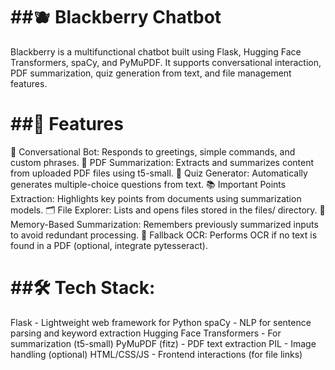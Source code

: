 ##🫐 Blackberry Chatbot
=
Blackberry is a multifunctional chatbot built using Flask, Hugging Face Transformers, spaCy, and PyMuPDF. It supports conversational interaction, PDF summarization, quiz generation from text, and file management features.

##🚀 Features
=
🤖 Conversational Bot: Responds to greetings, simple commands, and custom phrases.
📄 PDF Summarization: Extracts and summarizes content from uploaded PDF files using t5-small.
🧠 Quiz Generator: Automatically generates multiple-choice questions from text.
📚 Important Points Extraction: Highlights key points from documents using summarization models.
🗂️ File Explorer: Lists and opens files stored in the files/ directory.
🧾 Memory-Based Summarization: Remembers previously summarized inputs to avoid redundant processing.
🧪 Fallback OCR: Performs OCR if no text is found in a PDF (optional, integrate pytesseract).

##🛠️ Tech Stack:
=
Flask - Lightweight web framework for Python
spaCy - NLP for sentence parsing and keyword extraction
Hugging Face Transformers - For summarization (t5-small)
PyMuPDF (fitz) - PDF text extraction
PIL - Image handling (optional)
HTML/CSS/JS - Frontend interactions (for file links)

